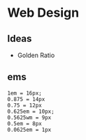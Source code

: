# Web Design #

## Ideas ##

*   Golden Ratio

## ems ##

    1em = 16px;
    0.875 = 14px
    0.75 = 12px
    0.625em = 10px;
    0.5625wm = 9px
    0.5em = 8px
    0.0625em = 1px
